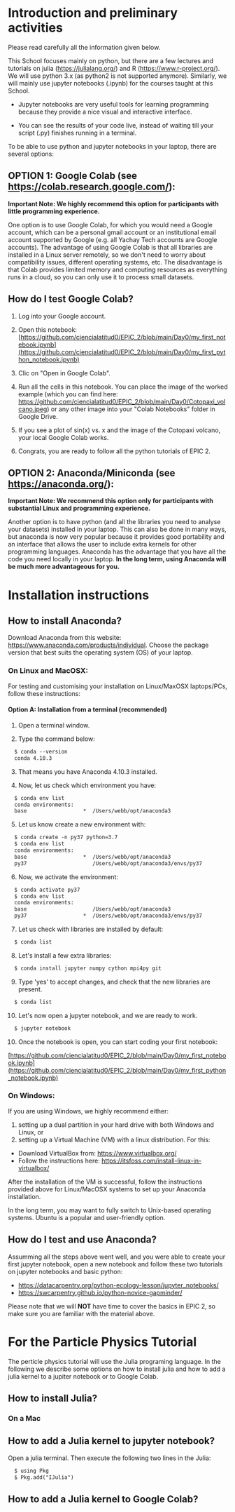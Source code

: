 # Introduction and preliminary activities

Please read carefully all the information given below.

This School focuses mainly on python, but there are a few lectures and tutorials on julia (https://julialang.org/) and R (https://www.r-project.org/). We will use python 3.x (as python2 is not supported anymore). Similarly, we will mainly use jupyter notebooks (.ipynb) for the courses taught at this School.

- Jupyter notebooks are very useful tools for learning programming because they provide a nice visual and interactive interface.

- You can see the results of your code live, instead of waiting till your script (.py) finishes running in a terminal.

To be able to use python and jupyter notebooks in your laptop, there are several options:

## OPTION 1: Google Colab (see https://colab.research.google.com/):

**Important Note: We highly recommend this option for participants with little programming experience.**

One option is to use Google Colab, for which you would need a Google account, which can be a personal gmail account or an institutional email account supported by Google (e.g. all Yachay Tech accounts are Google accounts). The advantage of using Google Colab is that all libraries are installed in a Linux server remotely, so we don't need to worry about compatibility issues, different operating systems, etc. The disadvantage is that Colab provides limited memory and computing resources as everything runs in a cloud, so you can only use it to process small datasets.

## How do I test Google Colab?

1. Log into your Google account.

2. Open this notebook: [https://github.com/ciencialatitud0/EPIC_2/blob/main/Day0/my_first_notebook.ipynb](https://github.com/ciencialatitud0/EPIC_2/blob/main/Day0/my_first_python_notebook.ipynb)

3. Clic on "Open in Google Colab".

4. Run all the cells in this notebook. You can place the image of the worked example (which you can find here: https://github.com/ciencialatitud0/EPIC_2/blob/main/Day0/Cotopaxi_volcano.jpeg) or any other image into your "Colab Notebooks" folder in Google Drive.

5. If you see a plot of sin(x) vs. x and the image of the Cotopaxi volcano, your local Google Colab works.

6. Congrats, you are ready to follow all the python tutorials of EPIC 2.


## OPTION 2: Anaconda/Miniconda (see https://anaconda.org/):

**Important Note: We recommend this option only for participants with substantial Linux and programming experience.**

Another option is to have python (and all the libraries you need to analyse your datasets) installed in your laptop. This can also be done in many ways, but anaconda is now very popular because it provides good portability and an interface that allows the user to include extra kernels for other programming languages. Anaconda has the advantage that you have all the code you need locally in your laptop. **In the long term, using Anaconda will be much more advantageous for you.**

# Installation instructions

## How to install Anaconda?
Download Anaconda from this website: https://www.anaconda.com/products/individual. Choose the package version that best suits the operating system (OS) of your laptop.

### On Linux and MacOSX:
For testing and customising your installation on Linux/MaxOSX laptops/PCs, follow these instructions:

#### Option A: Installation from a terminal (recommended)

1. Open a terminal window.<br>

2. Type the command below:<br>
~~~~html
  $ conda --version
  conda 4.10.3
~~~~

3. That means you have Anaconda 4.10.3 installed.<br>

4. Now, let us check which environment you have:<br>
~~~~html
  $ conda env list
  conda environments:
  base                  *  /Users/webb/opt/anaconda3
~~~~

5. Let us know create a new environment with:<br>
~~~~html
  $ conda create -n py37 python=3.7
  $ conda env list
  conda environments:
  base                  *  /Users/webb/opt/anaconda3
  py37                     /Users/webb/opt/anaconda3/envs/py37
~~~~

6. Now, we activate the environment:<br>
~~~~html
  $ conda activate py37
  $ conda env list
  conda environments:
  base                     /Users/webb/opt/anaconda3
  py37                  *  /Users/webb/opt/anaconda3/envs/py37
~~~~

7. Let us check with libraries are installed by default:<br>
~~~~html
  $ conda list
~~~~

8. Let's install a few extra libraries:<br>
~~~~html
  $ conda install jupyter numpy cython mpi4py git
~~~~

9. Type 'yes' to accept changes, and check that the new libraries are present.<br>
~~~~html
  $ conda list
~~~~

10. Let's now open a jupyter notebook, and we are ready to work.<br>
~~~~html
  $ jupyter notebook
~~~~

10. Once the notebook is open, you can start coding your first notebook:<br>

[https://github.com/ciencialatitud0/EPIC_2/blob/main/Day0/my_first_notebook.ipynb](https://github.com/ciencialatitud0/EPIC_2/blob/main/Day0/my_first_python_notebook.ipynb)


### On Windows:
If you are using Windows, we highly recommend either:

1. setting up a dual partition in your hard drive with both Windows and Linux, or
2. setting up a Virtual Machine (VM) with a linux distribution. For this:

- Download VirtualBox from: https://www.virtualbox.org/
- Follow the instructions here: https://itsfoss.com/install-linux-in-virtualbox/

After the installation of the VM is successful, follow the instructions provided above for Linux/MacOSX systems to set up your Anaconda installation.

In the long term, you may want to fully switch to Unix-based operating systems. Ubuntu is a popular and user-friendly option.


## How do I test and use Anaconda?
Assumming all the steps above went well, and you were able to create your first jupyter notebook, open a new notebook and follow these two tutorials on jupyter notebooks and basic python:

- https://datacarpentry.org/python-ecology-lesson/jupyter_notebooks/
- https://swcarpentry.github.io/python-novice-gapminder/

Please note that we will **NOT** have time to cover the basics in EPIC 2, so make sure you are familiar with the material above.

# For the Particle Physics Tutorial

The perticle physics tutorial will use the Julia programing language. In the following we describe some options on how to install julia and how to add a julia kernel to a jupiter notebook or to Google Colab.

## How to install Julia?

### On a Mac

## How to add a Julia kernel to jupyter notebook?

Open a julia terminal. Then execute the following two lines in the Julia:
~~~~html
  $ using Pkg
  $ Pkg.add("IJulia")
~~~~

## How to add a Julia kernel to Google Colab?

